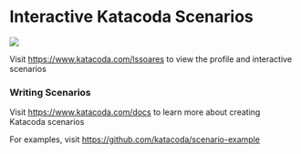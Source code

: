 # Interactive Katacoda Scenarios

[![](http://shields.katacoda.com/katacoda/lssoares/count.svg)](https://www.katacoda.com/lssoares "Get your profile on Katacoda.com")

Visit https://www.katacoda.com/lssoares to view the profile and interactive scenarios

### Writing Scenarios
Visit https://www.katacoda.com/docs to learn more about creating Katacoda scenarios

For examples, visit https://github.com/katacoda/scenario-example
